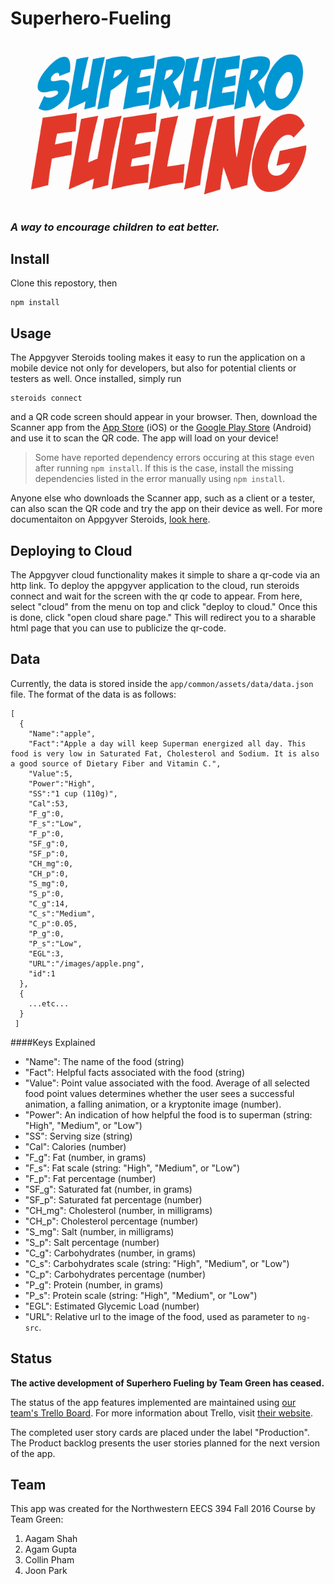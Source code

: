 # Superhero-Fueling
![Logo](app/common/assets/images/Title.PNG)
### *A way to encourage children to eat better.*

## Install

Clone this repostory, then

	npm install

## Usage

The Appgyver Steroids tooling makes it easy to run the application on a mobile device not only for developers, but also for potential clients or testers as well. Once installed, simply run

	steroids connect
	
and a QR code screen should appear in your browser. Then, download the Scanner app from the [App Store](https://itunes.apple.com/us/app/appgyver-scanner/id575076515?mt=8) (iOS) or the [Google Play Store](https://play.google.com/store/apps/details?id=com.appgyver.freshandroid&hl=en) (Android) and use it to scan the QR code. The app will load on your device!

>   Some have reported dependency errors occuring at this stage even after running `npm install`. If this is the case, install the missing dependencies listed in the error manually using `npm install`.

Anyone else who downloads the Scanner app, such as a client or a tester, can also scan the QR code and try the app on their device as well. For more documentaiton on Appgyver Steroids, [look here](http://docs.appgyver.com/supersonic/tutorial/first-mile/).

## Deploying to Cloud

The Appgyver cloud functionality makes it simple to share a qr-code via an http link. To deploy the appgyver application to the cloud, run steroids connect and wait for the screen with the qr code to appear. From here, select "cloud" from the menu on top and click "deploy to cloud." Once this is done, click "open cloud share page." This will redirect you to a sharable html page that you can use to publicize the qr-code.

## Data

Currently, the data is stored inside the `app/common/assets/data/data.json` file. The format of the data is as follows:

	[
	  {
	    "Name":"apple",
	    "Fact":"Apple a day will keep Superman energized all day. This food is very low in Saturated Fat, Cholesterol and Sodium. It is also a good source of Dietary Fiber and Vitamin C.",
	    "Value":5,
	    "Power":"High",
	    "SS":"1 cup (110g)",
	    "Cal":53,
	    "F_g":0,
	    "F_s":"Low",
	    "F_p":0,
	    "SF_g":0,
	    "SF_p":0,
	    "CH_mg":0,
	    "CH_p":0,
	    "S_mg":0,
	    "S_p":0,
	    "C_g":14,
	    "C_s":"Medium",
	    "C_p":0.05,
	    "P_g":0,
	    "P_s":"Low",
	    "EGL":3,
	    "URL":"/images/apple.png",
	    "id":1
	  },
	  {
	  	...etc...
	  }
	 ]
	 
####Keys Explained

* "Name": The name of the food (string)
* "Fact": Helpful facts associated with the food (string)
* "Value": Point value associated with the food. Average of all selected food point values determines whether the user sees a successful animation, a falling animation, or a kryptonite image (number).
* "Power": An indication of how helpful the food is to superman (string: "High", "Medium", or "Low")
* "SS": Serving size (string)
* "Cal": Calories (number)
* "F_g": Fat (number, in grams)
* "F_s": Fat scale (string: "High", "Medium", or "Low")
* "F_p": Fat percentage (number)
* "SF_g": Saturated fat (number, in grams)
* "SF_p": Saturated fat percentage (number)
* "CH_mg": Cholesterol (number, in milligrams)
* "CH_p": Cholesterol percentage (number)
* "S_mg": Salt (number, in milligrams)
* "S_p": Salt percentage (number)
* "C_g": Carbohydrates (number, in grams)
* "C_s": Carbohydrates scale (string: "High", "Medium", or "Low")
* "C_p": Carbohydrates percentage (number)
* "P_g": Protein (number, in grams)
* "P_s": Protein scale (string: "High", "Medium", or "Low")
* "EGL": Estimated Glycemic Load (number)
* "URL": Relative url to the image of the food, used as parameter to `ng-src`.

## Status

**The active development of Superhero Fueling by Team Green has ceased.**

The status of the app features implemented are maintained using [our team's Trello Board](https://trello.com/b/GpERMUd6/user-stories
). For more information about Trello, visit [their website](https://trello.com/home).

The completed user story cards are placed under the label "Production". The Product backlog presents the user stories planned for the next version of the app.

## Team

This app was created for the Northwestern EECS 394 Fall 2016 Course by Team Green:

1. Aagam Shah
2. Agam Gupta
3. Collin Pham
4. Joon Park